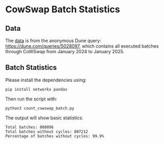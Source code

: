# CowSwap Batch Statistics


## Data

The [data](./cowswap_batch.csv.zip) is from the anonymous Dune query: https://dune.com/queries/5028097, which contains all executed batches through CoWSwap from January 2024 to January 2025.

## Batch Statistics

Please install the dependencies using:

```shell
pip install networkx pandas
```

Then run the script with:
```shell
python3 count_cowswap_batch.py
```

The output will show basic statistics:

```shell
Total batches: 808096
Total batches without cycles: 807212
Percentage of batches without cycles: 99.9%
```